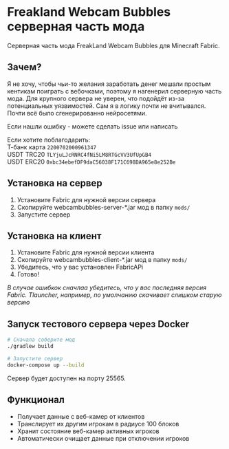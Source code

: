 # Freakland Webcam Bubbles серверная часть мода

Серверная часть мода FreakLand Webcam Bubbles для Minecraft Fabric.

## Зачем?

Я не хочу, чтобы чьи-то желания заработать денег мешали простым кентикам поиграть с вебочками, поэтому я нагенерил серверную часть мода. Для крупного сервера не уверен, что подойдёт из-за потенциальных уязвимостей. Сам я в логику почти не вчитывался. Почти всё было сгенерированно нейросетями. 

Если нашли ошибку - можете сделать issue или написать 

Если хотите поблагодарить:   
Т-банк карта `2200702000961347`   
USDT TRC20 `TLYjuLJcRNRC4fNi5LM8RTGcVV3UfUpGB4`   
USDT ERC20 `0xbc34ebefDF9daC56038F171C698DA965e8e252Be`   

## Установка на сервер

1. Установите Fabric для нужной версии сервера
2. Скопируйте webcambubbles-server-*.jar мод в папку `mods/`
4. Запустите сервер

## Установка на клиент

1. Установите Fabric для нужной версии клиента 
2. Скопируйте webcambubbles-client-*.jar мод в папку `mods/`
3. Убедитесь, что у вас установлен FabricAPi
4. Готово!
   
*В случае ошибкок сначлаа убедитесь, что у вас последняя версия Fabric. Tlauncher, например, по умолчанию скачивает слишком старую версию*

##  Запуск тестового сервера через Docker

```bash
# Сначала соберите мод
./gradlew build

# Запустите сервер
docker-compose up --build
```

Сервер будет доступен на порту 25565.

## Функционал

- Получает данные с веб-камер от клиентов
- Транслирует их другим игрокам в радиусе 100 блоков
- Хранит состояние веб-камер активных игроков
- Автоматически очищает данные при отключении игроков
